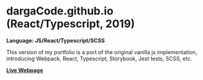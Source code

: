# dargaCode.github.io (React/Typescript, 2019)
<strong>Language: JS/React/Typescript/SCSS</strong>

This version of my portfolio is a port of the original vanilla js implementation, introducing Webpack, React, Typescript, Storybook, Jest tests, SCSS, etc.

**<a href="https://dargacode.com/dargacode.github.io_2019_react_typescript/"><b>Live Webpage</b></a>**
